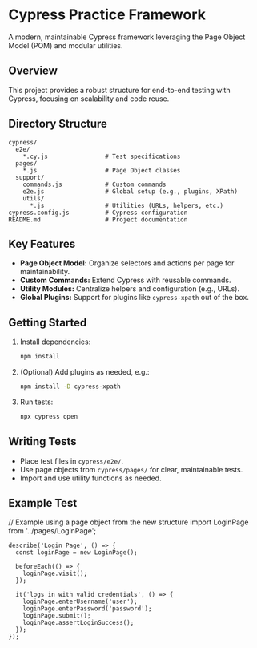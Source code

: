 # Cypress Practice Framework

A modern, maintainable Cypress framework leveraging the Page Object Model (POM) and modular utilities.

## Overview

This project provides a robust structure for end-to-end testing with Cypress, focusing on scalability and code reuse.

## Directory Structure

```
cypress/
  e2e/
    *.cy.js                # Test specifications
  pages/
    *.js                   # Page Object classes
  support/
    commands.js            # Custom commands
    e2e.js                 # Global setup (e.g., plugins, XPath)
    utils/
      *.js                 # Utilities (URLs, helpers, etc.)
cypress.config.js          # Cypress configuration
README.md                  # Project documentation
```

## Key Features

- **Page Object Model:** Organize selectors and actions per page for maintainability.
- **Custom Commands:** Extend Cypress with reusable commands.
- **Utility Modules:** Centralize helpers and configuration (e.g., URLs).
- **Global Plugins:** Support for plugins like `cypress-xpath` out of the box.

## Getting Started

1. Install dependencies:
   ```sh
   npm install
   ```
2. (Optional) Add plugins as needed, e.g.:
   ```sh
   npm install -D cypress-xpath
   ```
3. Run tests:
   ```sh
   npx cypress open
   ```

## Writing Tests

- Place test files in `cypress/e2e/`.
- Use page objects from `cypress/pages/` for clear, maintainable tests.
- Import and use utility functions as needed.

## Example Test

// Example using a page object from the new structure
import LoginPage from '../pages/LoginPage';
```
describe('Login Page', () => {
  const loginPage = new LoginPage();

  beforeEach(() => {
    loginPage.visit();
  });

  it('logs in with valid credentials', () => {
    loginPage.enterUsername('user');
    loginPage.enterPassword('password');
    loginPage.submit();
    loginPage.assertLoginSuccess();
  });
});
```